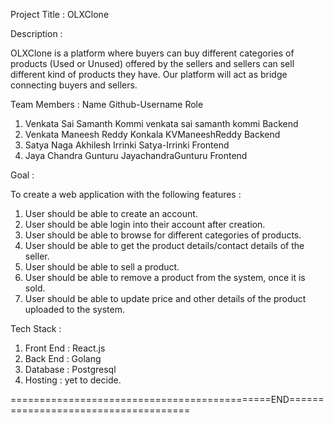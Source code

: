 Project Title : OLXClone

Description :

OLXClone is a platform where buyers can buy different categories of products (Used or Unused) offered by the sellers and sellers can sell different kind of products they have. Our platform will act as bridge connecting buyers and sellers.

Team Members :
   Name                             Github-Username                Role
1. Venkata Sai Samanth Kommi        venkata sai samanth kommi      Backend
2. Venkata Maneesh Reddy Konkala    KVManeeshReddy                 Backend
3. Satya Naga Akhilesh Irrinki      Satya-Irrinki                  Frontend
4. Jaya Chandra Gunturu             JayachandraGunturu             Frontend

Goal :

To create a web application with the following features :

1. User should be able to create an account.
2. User should be able login into their account after creation.
3. User should be able to browse for different categories of products.
4. User should be able to get the product details/contact details of the seller.
5. User should be able to sell a product.
6. User should be able to remove a product from the system, once it is sold.
7. User should be able to update price and other details of the product uploaded to the system.

Tech Stack :

1. Front End : React.js
2. Back End  : Golang
3. Database  : Postgresql
4. Hosting   : yet to decide.


=============================================END=====================================
